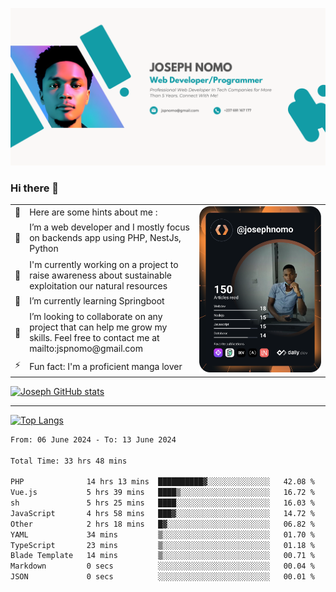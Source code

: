![Banner of my profile!](/Joseph_NOMO_NEW.png "Banner")

### Hi there 👋

<!--- | --  | 👋  | Here are some hints about me :                                                                                                 | <td rowspan=6><img src="/devcard.svg" width="400" alt="Joseph NOMO's Dev Card"/></td> |
| --- | --- | ------------------------------------------------------------------------------------------------------------------------------ | ------------------------------------------------------------------------------------- |
| --  | 🔭  | I’m a web developer and I mostly focus on backends app using PHP, NestJs, Python                                               |
| --  | 🦁  | I'm currently working on a project to raise awareness about sustainable exploitation our natural resources                     |
| --  | 🌱  | I’m currently learning Springboot                                                                                              |
| --  | 👯  | I’m looking to collaborate on any project that can help me grow my skills. Feel free to contact me at mailto:jspnomo@gmail.com |
| --  | ⚡  | Fun fact: I'm a proficient manga lover                                                                                         |
--->

<table>
    <tr>
        <td width="1%">👋</td>
        <td width="55%">Here are some hints about me :</td>
        <td rowspan=6 width="44%"><img src="/devcard.svg" width="400" alt="Joseph NOMO's Dev Card"/></td>
    </tr>
    <tr>
        <td>🔭</td>
        <td>I’m a web developer and I mostly focus on backends app using PHP, NestJs, Python</td>
    </tr>
    <tr>
        <td>🦁</td>
        <td>I'm currently working on a project to raise awareness about sustainable exploitation our natural resources</td>
    </tr>
    <tr>
        <td>🌱</td>
        <td>I’m currently learning Springboot</td>
    </tr>
    <tr>
        <td>👯</td>
        <td>I’m looking to collaborate on any project that can help me grow my skills. Feel free to contact me at mailto:jspnomo@gmail.com</td>
    </tr>
    <tr>
        <td>⚡</td>
        <td>Fun fact: I'm a proficient manga lover</td>
    </tr>

</table>

[![Joseph GitHub stats](https://github-readme-stats-seven-sigma-53.vercel.app/api?username=Jspascal)](https://github.com/Jspascal/github-readme-stats)

---

[![Top Langs](https://github-readme-stats-seven-sigma-53.vercel.app/api/top-langs/?username=Jspascal&layout=compact)](https://github.com/Jspascal/github-readme-stats)

<!--START_SECTION:waka-->

```txt
From: 06 June 2024 - To: 13 June 2024

Total Time: 33 hrs 48 mins

PHP              14 hrs 13 mins  ██████████▓░░░░░░░░░░░░░░   42.08 %
Vue.js           5 hrs 39 mins   ████▒░░░░░░░░░░░░░░░░░░░░   16.72 %
sh               5 hrs 25 mins   ████░░░░░░░░░░░░░░░░░░░░░   16.03 %
JavaScript       4 hrs 58 mins   ███▓░░░░░░░░░░░░░░░░░░░░░   14.72 %
Other            2 hrs 18 mins   █▓░░░░░░░░░░░░░░░░░░░░░░░   06.82 %
YAML             34 mins         ▒░░░░░░░░░░░░░░░░░░░░░░░░   01.70 %
TypeScript       23 mins         ▒░░░░░░░░░░░░░░░░░░░░░░░░   01.18 %
Blade Template   14 mins         ▒░░░░░░░░░░░░░░░░░░░░░░░░   00.71 %
Markdown         0 secs          ░░░░░░░░░░░░░░░░░░░░░░░░░   00.04 %
JSON             0 secs          ░░░░░░░░░░░░░░░░░░░░░░░░░   00.01 %
```

<!--END_SECTION:waka-->
